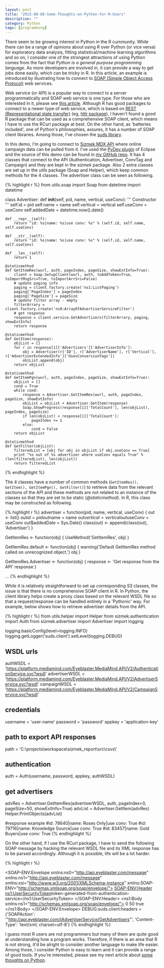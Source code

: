 ```yaml
---
layout: post
title: "2015-08-08-Some-Thoughts-on-Python-for-R-Users"
description: ""
category: Python
tags: [programming]
---
```

There seem to be growing interest in Python in the R cummunity. While there can be a range of opinions about using R over Python (or vice versa) for exploratory data analysis, fitting statistical/machine learning algorithms and so on, I consider one of the strongest attractions of using Python comes from the fact that *Python is a general purpose programming language*. As more developers are involved in, it can provide a way to get jobs done easily, which can be tricky in R. In this article, an example is introduced by illustrating how to connect to [SOAP (Simple Object Access Protocol)](https://en.wikipedia.org/wiki/SOAP) web services.

Web service (or API) is a popular way to connect to a server programmatically and SOAP web service is one type. For those who are interested in it, please see [this article](https://msdn.microsoft.com/en-us/library/ms996486.aspx). Although R has good packages to connect to a newer type of web service, which is based on [REST (Representational state transfer)](https://en.wikipedia.org/wiki/Representational_state_transfer) (eg, [httr package](https://cran.r-project.org/web/packages/httr/index.html)), I haven't found a good R package that can be used as a comprehensive SOAP client, which means I have to use the RCurl package at best. On the other hand, as 'batteries included', one of Python's philosophies, assures, it has a number of SOAP client libraries. Among those, I've chosen the [suds library](https://bitbucket.org/jurko/suds).

In this demo, I'm going to connect to [Sizmek MDX API](http://platform.mediamind.com/Eyeblaster.MediaMind.API.Doc/?v=3) where online campaign data can be pulled from it. I've used the [PyDev plugin](http://www.pydev.org/) of Eclipse and the source of this demo can be found in [my GitHub repo](https://github.com/jaehyeon-kim/sizmek_demo). It has 4 classes that connect to the API (Authentication, Advertiser, ConvTag and Campaign) and they are kept in the *sizmek* package. Also 2 extra classes are set up in the *utils* package (Soap and Helper), which keep common methods for the 4 classes. The advertiser class can be seen as following.


{% highlight r %}
from utils.soap import Soap
from datetime import datetime

class Advertiser:
    def __init__(self, pid, name, vertical, useConv):
        '''
        Constructor
        '''
        self.id = pid
        self.name = name
        self.vertical = vertical
        self.useConv = useConv
        self.addedDate = datetime.now().date()
        
    def __repr__(self):
        return "id: %s|name: %s|use conv: %s" % (self.id, self.name, self.useConv)
    
    def __str__(self):
        return "id: %s|name: %s|use conv: %s" % (self.id, self.name, self.useConv)
    
    def __len__(self):
        return 1
    
    @staticmethod
    def GetItemRes(wurl, auth, pageIndex, pageSize, showExtInfo=True):
        client = Soap.SetupClient(wurl, auth, toAddToken=True, toImportMsgSrc=True, toImportArrSrc=False)
        # update paging info
        paging = client.factory.create('ns1:ListPaging')
        paging['PageIndex'] = pageIndex
        paging['PageSize'] = pageSize
        # update filter array - empty
        filterArrary = client.factory.create('ns0:ArrayOfAdvertiserServiceFilter')
        # get response
        response = client.service.GetAdvertisers(filterArrary, paging, showExtInfo)
        return response
    
    @staticmethod
    def GetItem(response):
        objList = []
        for r in response[1]['Advertisers']['AdvertiserInfo']:
            obj = Advertiser(r['ID'], r['AdvertiserName'], r['Vertical'], r['AdvertiserExtendedInfo']['UsesConversionTags'])
            objList.append(obj)
        return objList
    
    @staticmethod
    def GetItemPgn(wurl, auth, pageIndex, pageSize, showExtInfo=True):
        objList = []
        cond = True
        while cond:
            response = Advertiser.GetItemRes(wurl, auth, pageIndex, pageSize, showExtInfo)
            objList = objList + Advertiser.GetItem(response)
            Soap.ShowProgress(response[1]['TotalCount'], len(objList), pageIndex, pageSize)
            if len(objList) < response[1]['TotalCount']:
                pageIndex += 1
            else:
                cond = False
        return objList
            
    @staticmethod
    def GetFilter(objList):
        filteredList = [obj for obj in objList if obj.useConv == True]
        print "%s out of %s advertiser where useConv equals True" % (len(filteredList), len(objList))
        return filteredList
{% endhighlight %}

The 4 classes have a number of common methods (`GetItemRes(), GetItem(), GetItemPgn(), GetFilter()`) to retrieve data from the relevant sections of the API and these methods are not related to an instance of the classes so that they are set to be static (*@staticmethod*). In R, this class may be constructed as following.


{% highlight r %}
advertiser = function(pid, name, vertical, useConv) {
  out <- list()
  out$id = pid
  out$name = name
  out$vertical = vertical
  out$useConv = useConv
  out$addedDate = Sys.Date()
  class(out) <- append(class(out), 'Advertiser')
}

GetItemRes <- function(obj) {
  UseMethod('GetItemRes', obj)
}

GetItemRes.default <- function(obj) {
  warning('Default GetItemRes method called on unrecognized object.')
  obj
}

GetItemRes.Advertiser <- function(obj) {
  response <- 'Get response from the API'
  response
}

...
{% endhighlight %}

While it is relatively straightforward to set up corresponding S3 classes, the issue is that there is no comprehensive SOAP client in R. In Python, the client library helps create a proxy class based on the relevant WSDL file so that a request/response can be handled entirely in a 'Pythonic' way. For example, below shows how to retrieve advertiser details from the API.


{% highlight r %}
from utils.helper import Helper
from sizmek.authentication import Auth
from sizmek.advertiser import Advertiser
import logging

logging.basicConfig(level=logging.INFO)
logging.getLogger('suds.client').setLevel(logging.DEBUG)

## WSDL urls
authWSDL = 'https://platform.mediamind.com/Eyeblaster.MediaMind.API/V2/AuthenticationService.svc?wsdl'
advertiserWSDL = 'https://platform.mediamind.com/Eyeblaster.MediaMind.API/V2/AdvertiserService.svc?wsdl'
campaignWSDL = 'https://platform.mediamind.com/Eyeblaster.MediaMind.API/V2/CampaignService.svc?wsdl'

## credentials
username = 'user-name'
password = 'password'
appkey = 'application-key'

## path to export API responses
path = 'C:\\projects\\workspace\\sizmek_report\\src\\csvs\\'

## authentication
auth = Auth(username, password, appkey, authWSDL)

## get advertisers
advRes = Advertiser.GetItemRes(advertiserWSDL, auth, pageIndex=0, pageSize=50, showExtInfo=True)
advList = Advertiser.GetItem(advRes)
Helper.PrintObjects(advList)

#response example
#id: 78640|name: Roses Only|use conv: True
#id: 79716|name: Knowledge Source|use conv: True
#id: 83457|name: Gold Buyers|use conv: True
{% endhighlight %}

On the other hand, if I use the RCurl package, I have to send the following SOAP message by hacking the relevant WSDL file and its XML response has to be parsed accordingly. Although it is possible, life will be a lot harder.


{% highlight r %}
<?xml version="1.0" encoding="UTF-8"?>
<SOAP-ENV:Envelope xmlns:ns0="http://api.eyeblaster.com/message" xmlns:ns1="http://api.eyeblaster.com/message" xmlns:xsi="http://www.w3.org/2001/XMLSchema-instance" xmlns:SOAP-ENV="http://schemas.xmlsoap.org/soap/envelope/">
   <SOAP-ENV:Header>
      <ns1:UserSecurityToken>token-generated-from-authentication-service</ns1:UserSecurityToken>
   </SOAP-ENV:Header>
   <ns1:Body xmlns:ns1="http://schemas.xmlsoap.org/soap/envelope/">
      <GetAdvertisersRequest xmlns="http://api.eyeblaster.com/message">
         <Paging>
            <PageIndex>0</PageIndex>
            <PageSize>50</PageSize>
         </Paging>
         <ShowAdvertiserExtendedInfo>true</ShowAdvertiserExtendedInfo>
      </GetAdvertisersRequest>
   </ns1:Body>
</SOAP-ENV:Envelope>
DEBUG:suds.client:headers = {'SOAPAction': '"http://api.eyeblaster.com/IAdvertiserService/GetAdvertisers"', 'Content-Type': 'text/xml; charset=utf-8'}
{% endhighlight %}

I guess most R users are not programmers but many of them are quite good at understanding how a program works. Therefore, if there is an area that R is not strong, it'd be alright to consider another language to make life easier. Among those, I consider Python is easy to learn and it can provide a range of good tools. If you're interested, please see my next article about [some thoughts on Python](http://jaehyeon-kim.github.io/python/2015/08/08/Some-Thoughts-on-Python/).


